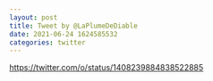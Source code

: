 ```yaml
--- 
layout: post 
title: Tweet by @LaPlumeDeDiable 
date: 2021-06-24 1624585532 
categories: twitter 
--- 
```

https://twitter.com/o/status/1408239884838522885